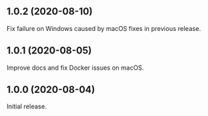## 1.0.2 (2020-08-10)

Fix failure on Windows caused by macOS fixes in previous release.

## 1.0.1 (2020-08-05)

Improve docs and fix Docker issues on macOS.

## 1.0.0 (2020-08-04)

Initial release.
